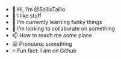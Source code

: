 - 👋 Hi, I’m @SallioTallio
- 👀 I like stuff
- 🌱 I’m currently learning funky things
- 💞️ I’m looking to collaborate on something
- 📫 How to reach me some place
- 😄 Pronouns: something
- ⚡ Fun fact: I am on Github

<!---
SallioTallio/SallioTallio is a ✨ special ✨ repository because its `README.md` (this file) appears on your GitHub profile.
You can click the Preview link to take a look at your changes.
--->
